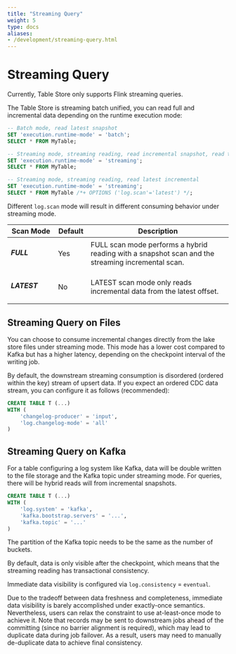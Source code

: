 ```yaml
---
title: "Streaming Query"
weight: 5
type: docs
aliases:
- /development/streaming-query.html
---
```

<!--
Licensed to the Apache Software Foundation (ASF) under one
or more contributor license agreements.  See the NOTICE file
distributed with this work for additional information
regarding copyright ownership.  The ASF licenses this file
to you under the Apache License, Version 2.0 (the
"License"); you may not use this file except in compliance
with the License.  You may obtain a copy of the License at

  http://www.apache.org/licenses/LICENSE-2.0

Unless required by applicable law or agreed to in writing,
software distributed under the License is distributed on an
"AS IS" BASIS, WITHOUT WARRANTIES OR CONDITIONS OF ANY
KIND, either express or implied.  See the License for the
specific language governing permissions and limitations
under the License.
-->

# Streaming Query

Currently, Table Store only supports Flink streaming queries.

The Table Store is streaming batch unified, you can read full
and incremental data depending on the runtime execution mode:

```sql
-- Batch mode, read latest snapshot
SET 'execution.runtime-mode' = 'batch';
SELECT * FROM MyTable;

-- Streaming mode, streaming reading, read incremental snapshot, read the snapshot first, then read the incremental
SET 'execution.runtime-mode' = 'streaming';
SELECT * FROM MyTable;

-- Streaming mode, streaming reading, read latest incremental
SET 'execution.runtime-mode' = 'streaming';
SELECT * FROM MyTable /*+ OPTIONS ('log.scan'='latest') */;
```

Different `log.scan` mode will result in different consuming behavior under streaming mode.
<table class="table table-bordered">
    <thead>
    <tr>
      <th class="text-left" style="width: 20%">Scan Mode</th>
      <th class="text-center" style="width: 5%">Default</th>
      <th class="text-center" style="width: 60%">Description</th>
    </tr>
    </thead>
    <tbody>
    <tr>
      <td><h5>FULL</h5></td>
      <td>Yes</td>
      <td>FULL scan mode performs a hybrid reading with a snapshot scan and the streaming incremental scan.</td>
    </tr>
    <tr>
      <td><h5>LATEST</h5></td>
      <td>No</td>
      <td>LATEST scan mode only reads incremental data from the latest offset.</td>
    </tr>
    </tbody>
</table>

## Streaming Query on Files

You can choose to consume incremental changes directly from the lake store files under
streaming mode. This mode has a lower cost compared to Kafka but has a higher latency,
depending on the checkpoint interval of the writing job.

By default, the downstream streaming consumption is disordered (ordered within the key)
stream of upsert data. If you expect an ordered CDC data stream, you can configure it
as follows (recommended):

```sql
CREATE TABLE T (...)
WITH (
    'changelog-producer' = 'input',
    'log.changelog-mode' = 'all'
)
```

## Streaming Query on Kafka

For a table configuring a log system like Kafka, data will be double written to the file
storage and the Kafka topic under streaming mode. For queries, there will be hybrid reads
will from incremental snapshots.

```sql
CREATE TABLE T (...)
WITH (
    'log.system' = 'kafka',
    'kafka.bootstrap.servers' = '...',
    'kafka.topic' = '...'
)
```
The partition of the Kafka topic needs to be the same as the number of buckets.

By default, data is only visible after the checkpoint, which means
that the streaming reading has transactional consistency.

Immediate data visibility is configured via
`log.consistency` = `eventual`.

Due to the tradeoff between data freshness and completeness, immediate data visibility is barely
accomplished under exactly-once semantics. Nevertheless, users can relax the constraint to use
at-least-once mode to achieve it. Note that records may be sent to downstream jobs ahead of the committing
(since no barrier alignment is required), which may lead to duplicate data during job failover. As a result,
users may need to manually de-duplicate data to achieve final consistency.
